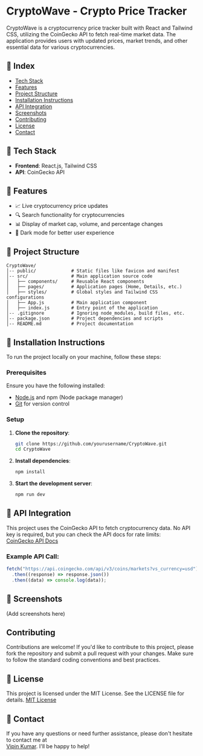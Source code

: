 # CryptoWave - Crypto Price Tracker

CryptoWave is a cryptocurrency price tracker built with React and Tailwind CSS, utilizing the CoinGecko API to fetch real-time market data. The application provides users with updated prices, market trends, and other essential data for various cryptocurrencies.

## 📑 Index

- [Tech Stack](#-tech-stack)
- [Features](#-features)
- [Project Structure](#-project-structure)
- [Installation Instructions](#-installation-instructions)
- [API Integration](#-api-integration)
- [Screenshots](#-screenshots)
- [Contributing](#-contributing)
- [License](#-license)
- [Contact](#-contact)

## 🚀 Tech Stack

- **Frontend**: React.js, Tailwind CSS
- **API**: CoinGecko API

## 🎯 Features

- 📈 Live cryptocurrency price updates
- 🔍 Search functionality for cryptocurrencies
- 📊 Display of market cap, volume, and percentage changes
- 🌙 Dark mode for better user experience

## 📂 Project Structure

```
CryptoWave/
│-- public/             # Static files like favicon and manifest
│-- src/                # Main application source code
│   ├── components/     # Reusable React components
│   ├── pages/          # Application pages (Home, Details, etc.)
│   ├── styles/         # Global styles and Tailwind CSS configurations
│   ├── App.js          # Main application component
│   ├── index.js        # Entry point of the application
│-- .gitignore          # Ignoring node_modules, build files, etc.
│-- package.json        # Project dependencies and scripts
│-- README.md           # Project documentation
```

## 🔧 Installation Instructions

To run the project locally on your machine, follow these steps:

### Prerequisites

Ensure you have the following installed:

- [Node.js](https://nodejs.org/) and npm (Node package manager)
- [Git](https://git-scm.com/) for version control

### Setup

1. **Clone the repository**:

   ```sh
   git clone https://github.com/yourusername/CryptoWave.git
   cd CryptoWave
   ```

2. **Install dependencies**:

   ```sh
   npm install
   ```

3. **Start the development server**:

   ```sh
   npm run dev
   ```

## 🔗 API Integration

This project uses the CoinGecko API to fetch cryptocurrency data. No API key is required, but you can check the API docs for rate limits:  
[CoinGecko API Docs](https://www.coingecko.com/en/api)

### Example API Call:

```js
fetch("https://api.coingecko.com/api/v3/coins/markets?vs_currency=usd")
  .then((response) => response.json())
  .then((data) => console.log(data));
```

## 📸 Screenshots

(Add screenshots here)

## Contributing

Contributions are welcome! If you'd like to contribute to this project, please fork the repository and submit a pull request with your changes. Make sure to follow the standard coding conventions and best practices.

## 📜 License

This project is licensed under the MIT License. See the LICENSE file for details. [MIT License](LICENSE)

## 📩 Contact

If you have any questions or need further assistance, please don't hesitate to contact me at  
[Vipin Kumar](mailto:vipin70kr@gmail.com). I'll be happy to help!
